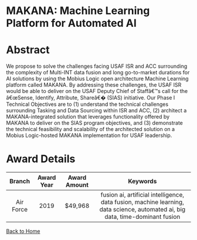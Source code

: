 
MAKANA: Machine Learning Platform for Automated AI
==================================================

# Abstract


We propose to solve the challenges facing USAF ISR and ACC surrounding the complexity of Multi-INT data fusion and long go-to-market durations for AI solutions by using the Mobius Logic open architecture Machine Learning platform called MAKANA. By addressing these challenges, the USAF ISR would be able to deliver on the USAF Deputy Chief of Staffâ€™s call for the â€œSense, Identify, Attribute, Shareâ€� (SIAS) initiative. Our Phase I Technical Objectives are to (1) understand the technical challenges surrounding Tasking and Data Sourcing within ISR and ACC, (2) architect a MAKANA-integrated solution that leverages functionality offered by MAKANA to deliver on the SIAS program objectives, and (3) demonstrate the technical feasibility and scalability of the architected solution on a Mobius Logic-hosted MAKANA implementation for USAF leadership.  

# Award Details

|Branch|Award Year|Award Amount|Keywords|
| :---: | :---: | :---: | :---: |
|Air Force|2019|$49,968|fusion ai, artificial intelligence, data fusion, machine learning, data science, automated ai, big data, time-dominant fusion|
  
  


[Back to Home](https://github.com/chrischow/dod_sbir_awards/Reports/DJ/#1476)